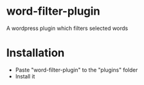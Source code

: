 # word-filter-plugin
A wordpress plugin which filters selected words


<h1>Installation</h1>

<ul>
<li>Paste "word-filter-plugin" to the "plugins" folder</li>
<li>Install it</li>
</ul>
